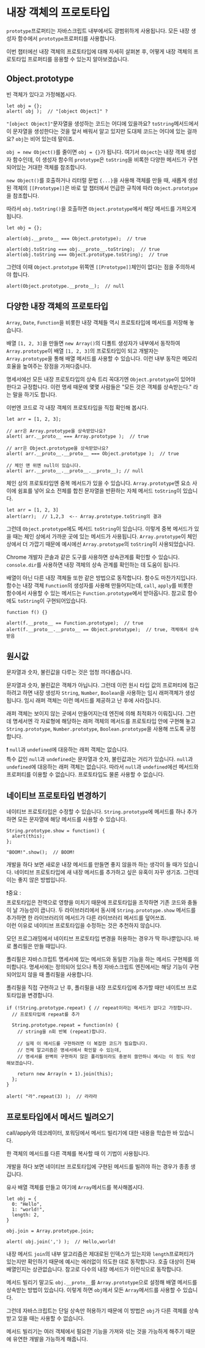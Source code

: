 # 내장 객체의 프로토타입

`prototype`프로퍼티는 자바스크립트 내부에서도 광범위하게 사용됩니다. 모든 내장 생성자 함수에서 `prototype`프로퍼티를 사용합니다.   
   
이번 챕터에선 내장 객체의 프로토타입에 대해 자세히 살펴본 후, 어떻게 내장 객체의 프로토타입 프로퍼티를 응용할 수 있는지 알아보겠습니다.



## Object.prototype

빈 객체가 있다고 가정해봅시다.
```
let obj = {};
alert( obj );  // "[object Object]" ?
```
`"[object Object]"`문자열을 생성하는 코드는 어디에 있을까요? `toString`메서드에서 이 문자열을 생성한다는 것을 앞서 배워서 알고 있지만 도대체 코드는 어디에 있는 걸까요? `obj`는 비어 있는데 말이죠.   
   
`obj = new Object()`를 줄이면 `obj = {}`가 됩니다. 여기서 `Object`는 내장 객체 생성자 함수인데, 이 생성자 함수의 `prototype`은 `toString`을 비록한 다양한 메서드가 구현되어있는 거대한 객체를 참조합니다.   
   
`new Object()`를 호출하거나 리터럴 문법 `{...}`을 사용해 객체를 만들 때, 새롭게 생성된 객체의 `[[Prototype]]`은 바로 앞 챕터에서 언급한 규칙에 따라 `Object.prototype`을 참조합니다.   
   
따라서 `obj.toString()`을 호출하면 `Object.prototype`에서 해당 메서드를 가져오게 됩니다.
```
let obj = {};

alert(obj.__proto__ === Object.prototype);  // true

alert(obj.toString === obj.__proto__.toString);  // true
alert(obj.toString === Object.prototype.toString);  // true
```
그런데 이때 `Object.prototype` 위쪽엔 `[[Prototype]]`체인이 없다는 점을 주의하셔야 합니다.
```
alert(Object.prototype.__proto__);  // null
```



## 다양한 내장 객체의 프로토타입

`Array`, `Date`, `Function`을 비롯한 내장 객체들 역시 프로토타입에 메서드를 저장해 놓습니다.   
   
배열 `[1, 2, 3]`을 만들면 `new Array()`의 디폴트 생성자가 내부에서 동작하여 `Array.prototype`이 배열 `[1, 2, 3]`의 프로토타입이 되고 개발자는 `Array.prototype`을 통해 배열 메서드를 사용할 수 있습니다. 이런 내부 동작은 메모리 호율을 높여주는 장점을 가져다줍니다.   
   
명세서에선 모든 내장 프로토타입의 상속 트리 꼭대기엔 `Object.prototype`이 있어야 한다고 규정합니다. 이런 명세 때문에 몇몇 사람들은 "모든 것은 객체를 상속받는다." 라는 말을 하기도 합니다.   
   
이번엔 코드로 각 내장 객체의 프로토타입을 직접 확인해 봅시다.
```
let arr = [1, 2, 3];

// arr은 Array.prototype을 상속받았나요?
alert( arr.__proto__ === Array.prototype );  // true

// arr은 Object.prototype을 상속받았나요?
alert( arr.__proto__.__proto__ === Object.prototype );  // true

// 체인 맨 위엔 null이 있습니다.
alert( arr.__proto__.__proto__.__proto__); // null
```
체인 상의 프로토타입엔 중복 메서드가 있을 수 있습니다. `Array.prototype`엔 요소 사이에 쉼표를 넣어 요소 전체를 합친 문자열을 반환하는 자체 메서드 `toString`이 있습니다.
```
let arr = [1, 2, 3]
alert(arr);  // 1,2,3  <-- Array.prototype.toString의 결과
```
그런데 `Object.prototype`에도 메서드 `toString`이 있습니다. 이렇게 중복 메서드가 있을 때는 체인 상에서 가까운 곳에 있는 메서드가 사용됩니다. `Array.prototype`이 체인 상에서 더 가깝기 때문에 예시에선 `Array.prototype`의 `toString`이 사용되었습니다.   
   
Chrome 개발자 콘솔과 같은 도구를 사용하면 상속관계를 확인할 수 있습니다. `console.dir`를 사용하면 내장 객체의 상속 관계를 확인하는 데 도움이 됩니다.   
   
배열이 아닌 다른 내장 객체들 또한 같은 방법으로 동작합니다. 함수도 마찬가지입니다. 함수는 내장 객체 `Function`의 생성자를 사용해 만들어지는데, `call`, `apply`를 비롯한 함수에서 사용할 수 있는 메서드는 `Function.prototype`에서 받아옵니다. 참고로 함수에도 `toString`이 구현되어있습니다.   
```
function f() {}

alert(f.__proto__ == Function.prototype);  // true
alert(f.__proto__.__proto__ == Object.prototype);  // true, 객체에서 상속받음
```



## 원시값

문자열과 숫자, 불린값을 다루는 것은 엄청 까다롭습니다.   
   
문자열과 숫자, 불린값은 객체가 아닙니다. 그런데 이런 원시 타입 값의 프로퍼티에 접근하려고 하면 내장 생성자 `String`, `Number`, `Boolean`을 사용하는 임시 래퍼객체가 생성됩니다. 임시 래퍼 객체는 이런 메서드를 제공하고 난 후에 사라집니다.   
   
래퍼 객체는 보이지 않는 곳에서 만들어지는데 엔진에 의해 최적화가 이뤄집니다. 그런데 명세서엔 각 자료형에 해당하는 래퍼 객체의 메서드를 프로토타입 안에 구현해 놓고 `String.prototype`, `Number.prototype`, `Boolean.prototype`을 사용해 쓰도록 규정합니다.   
   
❗ `null`과 `undefined`에 대응하는 래퍼 객체는 없습니다.   
특수 값인 `null`과 `undefined`는 문자열과 숫자, 불린값과는 거리가 있습니다. `null`과 `undefined`에 대응하는 래퍼 객체는 없습니다. 따라서 `null`과 `undefined`에선 메서드와 프로퍼티를 이용할 수 없습니다. 프로토타입도 물론 사용할 수 없습니다.



## 네이티브 프로토타입 변경하기

네이티브 프로토타입은 수정할 수 있습니다. `String.prototype`에 메서드를 하나 추가하면 모든 문자열에 해당 메서드를 사용할 수 있습니다.
```
String.prototype.show = function() {
  alert(this);
};

"BOOM!".show();  // BOOM!
```
개발을 하다 보면 새로운 내장 메서드를 만들면 좋지 않을까 하는 생각이 들 때가 있습니다. 네이티브 프로토타입에 새 내장 메서드를 추가하고 싶은 유혹이 자꾸 생기죠. 그런데 이는 좋지 않은 방법입니다.   
   
❗중요 :   
프로토타입은 전역으로 영향을 미치기 때문에 프로토타입을 조작하면 기존 코드와 충돌이 날 가능성이 큽니다. 두 라이브러리에서 동시에 `String.prototype.show` 메서드를 추가하면 한 라이브러리의 메서드가 다른 라이브러리 메서드를 덮어쓰죠.   
이런 이유로 네이티브 프로토타입을 수정하는 것은 추천하지 않습니다.   
   
모던 프로그래밍에서 네이티브 프로토타입 변경을 허용하는 경우가 딱 하나뿐입니다. 바로 폴리필은 만들 때입니다.   
   
폴리필은 자바스크립트 명세서에 있는 메서드와 동일한 기능을 하는 메서드 구현체를 의미합니다. 명세서에는 정의되어 있으나 특정 자바스크립트 엔진에서는 해당 기능이 구현되어있지 않을 때 폴리필을 사용합니다.   
   
폴리필을 직접 구현하고 난 후, 폴리필을 내장 프로토타입에 추가할 때만 네이트브 프로토타입을 변경합니다.
```
if (!String.prototype.repeat) { // repeat이라는 메서드가 없다고 가정합니다.
  // 프로토타입에 repeat를 추가

  String.prototype.repeat = function(n) {
    // string을 n회 반복 (repeat)합니다.

    // 실제 이 메서드를 구현하려면 더 복잡한 코드가 필요합니다.
    // 전체 알고리즘은 명세서에서 확인할 수 있는데,
    // 명세서를 완벽히 구현하지 않은 폴리필이라도 충분히 쓸만하니 예시는 이 정도 작성해보겠습니다.

    return new Array(n + 1).join(this);
  };
}

alert( "라".repeat(3) );  // 라라라
```



## 프로토타입에서 메서드 빌려오기

call/apply와 데코레이터, 포워딩에서 메서드 빌리기에 대한 내용을 학습한 바 있습니다.   
   
한 객체의 메서드를 다른 객체를 복사할 때 이 기법이 사용됩니다.   
   
개발을 하다 보면 네이티브 프로토타입에 구현된 메서드를 빌려야 하는 경우가 종종 생깁니다.   
   
유사 배열 객체를 만들고 여기에 `Array`메서드를 복사해봅시다.
```
let obj = {
  0: "Hello",
  1: "world!",
  length: 2,
}

obj.join = Array.prototype.join;

alert( obj.join(',') );  // Hello,world!
```
내장 메서드 `join`의 내부 알고리즘은 제대로된 인덱스가 있는지와 `length`프로퍼티가 있는지만 확인하기 때문에 예시는 에러없이 의도한 대로 동작합니다. 호출 대상이 진짜 배열인지는 상관없습니다. 참고로 다수의 내장 메서드가 이런식으로 동작합니다.   
   
메서드 빌리기 말고도 `obj.__proto__`를 `Array.prototype`으로 설정해 배열 메서드를 상속받는 방법이 있습니다. 이렇게 하면 `obj`에서 모든 `Array`메서드를 사용할 수 있습니다.   
   
그런데 자바스크립트는 단일 상속만 허용하기 때문에 이 방법은 `obj`가 다른 객체를 상속받고 있을 때는 사용할 수 없습니다.   
   
메서드 빌리기는 여러 객체에서 필요한 기능을 가져와 섞는 것을 가능하게 해주기 때문에 유연한 개발을 가능하게 해줍니다.
